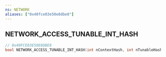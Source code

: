 ```yaml
---
ns: NETWORK
aliases: ["0x40fce03e50e8dbe8"]
---
```

## NETWORK_ACCESS_TUNABLE_INT_HASH

```c
// 0x40FCE03E50E8DBE8
bool NETWORK_ACCESS_TUNABLE_INT_HASH(int nContextHash, int nTunableHash);
```
